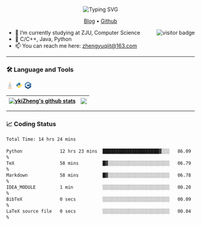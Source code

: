 <p align="center">
<img align="center" src="https://readme-typing-svg.herokuapp.com?font=consolas&color=000000&center=true&vCenter=true&lines=Hi+there+%F0%9F%91%8B+I'm+ykiZheng" alt="Typing SVG"/>
</p>
  


<p align="center">
  <p align="center">
  <a href="https://www.tokerit.top">Blog</a> •
  <a href="https://github.com/ykiZheng">Github</a></p>
  <img align="right" src="https://visitor-badge.laobi.icu/badge?page_id=ykiZheng.visitor-badge" alt="visitor badge"/>
</p>

- 🌱 I’m currently studying at ZJU, Computer Science
- 💪 C/C++, Java, Python
- 📫 You can reach me here: zhengyuqiit@163.com

-------

### 🛠️ Language and Tools

<code><img height="20" src="https://raw.githubusercontent.com/github/explore/80688e429a7d4ef2fca1e82350fe8e3517d3494d/topics/java/java.png"></code>
<code><img height="20" src="https://raw.githubusercontent.com/github/explore/80688e429a7d4ef2fca1e82350fe8e3517d3494d/topics/python/python.png"></code>
<code><img height="20" src="https://raw.githubusercontent.com/github/explore/80688e429a7d4ef2fca1e82350fe8e3517d3494d/topics/cpp/cpp.png"></code>


<!--
**ykiZheng/ykiZheng** is a ✨ _special_ ✨ repository because its `README.md` (this file) appears on your GitHub profile.

Here are some ideas to get you started:

- 🔭 I’m currently working on ...
- 🌱 I’m currently learning ...
- 👯 I’m looking to collaborate on ...
- 🤔 I’m looking for help with ...
- 💬 Ask me about ...
- 📫 How to reach me: ...
- 😄 Pronouns: ...
- ⚡ Fun fact: ...
-->

| <a href="https://github.com/anuraghazra/github-readme-stats"><img align="center" src="https://github-readme-stats.vercel.app/api?username=ykiZheng&show_icons=true&include_all_commits=true&theme=buefy&hide_border=true" alt="ykiZheng's github stats" /></a> | <a href="https://github.com/anuraghazra/github-readme-stats"><img align="center" src="https://github-readme-stats.vercel.app/api/top-langs/?username=ykiZheng&layout=compact&theme=buefy&hide_border=true" /></a> |
| ------------- | ------------- |
-------
### 📈 Coding Status

<!--START_SECTION:waka-->

```text
Total Time: 14 hrs 24 mins

Python              12 hrs 23 mins  █████████████████████▓░░░   86.09 %
TeX                 58 mins         █▓░░░░░░░░░░░░░░░░░░░░░░░   06.79 %
Markdown            58 mins         █▓░░░░░░░░░░░░░░░░░░░░░░░   06.78 %
IDEA_MODULE         1 min           ░░░░░░░░░░░░░░░░░░░░░░░░░   00.20 %
BibTeX              0 secs          ░░░░░░░░░░░░░░░░░░░░░░░░░   00.09 %
LaTeX source file   0 secs          ░░░░░░░░░░░░░░░░░░░░░░░░░   00.04 %
```

<!--END_SECTION:waka-->
